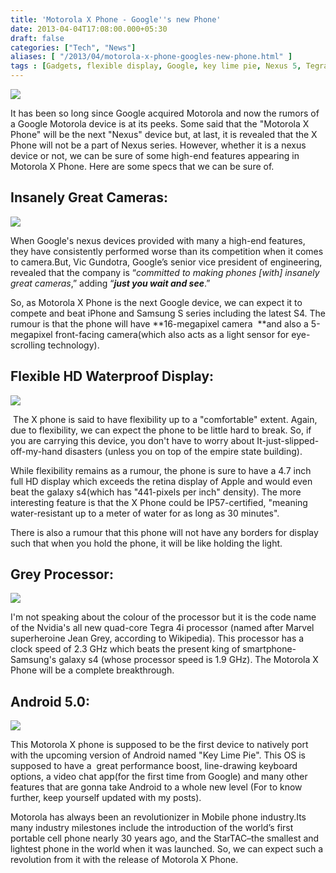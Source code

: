 ```yaml
---
title: 'Motorola X Phone - Google''s new Phone'
date: 2013-04-04T17:08:00.000+05:30
draft: false
categories: ["Tech", "News"]
aliases: [ "/2013/04/motorola-x-phone-googles-new-phone.html" ]
tags : [Gadgets, flexible display, Google, key lime pie, Nexus 5, Tegra 4i, smartphone, Android 5.0, Mobile, Motorola X Phone, Technology]
---
```


[![](https://1.bp.blogspot.com/-AWJVJ-AgNo8/UV1llHbrBSI/AAAAAAAAAo4/v2ylIT1q-J4/s400/Motorola_X_phone_concept-490x489.jpg)](https://1.bp.blogspot.com/-AWJVJ-AgNo8/UV1llHbrBSI/AAAAAAAAAo4/v2ylIT1q-J4/s1600/Motorola_X_phone_concept-490x489.jpg)

  
It has been so long since Google acquired Motorola and now the rumors of a Google Motorola device is at its peeks. Some said that the "Motorola X Phone" will be the next "Nexus" device but, at last, it is revealed that the X Phone will not be a part of Nexus series. However, whether it is a nexus device or not, we can be sure of some high-end features appearing in Motorola X Phone. Here are some specs that we can be sure of.  
  

Insanely Great Cameras:
-----------------------

[![](https://2.bp.blogspot.com/-GE1uhfXlVVE/UV1jxX1TRCI/AAAAAAAAAoc/SpIZA73Q5Ds/s400/motor.png)](https://2.bp.blogspot.com/-GE1uhfXlVVE/UV1jxX1TRCI/AAAAAAAAAoc/SpIZA73Q5Ds/s1600/motor.png)

  

When Google's nexus devices provided with many a high-end features, they have consistently performed worse than its competition when it comes to camera.But, Vic Gundotra, Google’s senior vice president of engineering, revealed that the company is “_committed to making phones \[with\] insanely great cameras_,” adding “_**just you wait and see**_.”

So, as Motorola X Phone is the next Google device, we can expect it to compete and beat iPhone and Samsung S series including the latest S4. The rumour is that the phone will have **16-megapixel camera  **and also a 5-megapixel front-facing camera(which also acts as a light sensor for eye-scrolling technology).

  

Flexible HD Waterproof Display:
-------------------------------

[![](https://4.bp.blogspot.com/-O-cJ9Zh24no/UV1OMOqN_eI/AAAAAAAAAoE/747Vxys9go4/s640/NextNexux.jpg)](https://4.bp.blogspot.com/-O-cJ9Zh24no/UV1OMOqN_eI/AAAAAAAAAoE/747Vxys9go4/s1600/NextNexux.jpg)

  

  

 The X phone is said to have flexibility up to a "comfortable" extent. Again, due to flexibility, we can expect the phone to be little hard to break. So, if you are carrying this device, you don't have to worry about It-just-slipped-off-my-hand disasters (unless you on top of the empire state building).  
  
While flexibility remains as a rumour, the phone is sure to have a 4.7 inch full HD display which exceeds the retina display of Apple and would even beat the galaxy s4(which has "441-pixels per inch" density). The more interesting feature is that the X Phone could be IP57-certified, "meaning water-resistant up to a meter of water for as long as 30 minutes".  
  
There is also a rumour that this phone will not have any borders for display such that when you hold the phone, it will be like holding the light.  
  

Grey Processor:
---------------

[![](https://3.bp.blogspot.com/-njhgUOSANvc/UV1j6KL9rlI/AAAAAAAAAok/IGIawU35mow/s400/Tegra-4i-in-Phoenix-Reference-Phone-Teardown.jpg)](https://3.bp.blogspot.com/-njhgUOSANvc/UV1j6KL9rlI/AAAAAAAAAok/IGIawU35mow/s1600/Tegra-4i-in-Phoenix-Reference-Phone-Teardown.jpg)

  

I'm not speaking about the colour of the processor but it is the code name of the Nvidia's all new quad-core Tegra 4i processor (named after Marvel superheroine Jean Grey, according to Wikipedia). This processor has a clock speed of 2.3 GHz which beats the present king of smartphone-Samsung's galaxy s4 (whose processor speed is 1.9 GHz). The Motorola X Phone will be a complete breakthrough.  
  
  

Android 5.0:
------------

[![](https://2.bp.blogspot.com/-PDg3S_7ozcE/UV1kOLrz1fI/AAAAAAAAAos/u6noki86X08/s400/keyLime.png)](https://2.bp.blogspot.com/-PDg3S_7ozcE/UV1kOLrz1fI/AAAAAAAAAos/u6noki86X08/s1600/keyLime.png)

  

This Motorola X phone is supposed to be the first device to natively port with the upcoming version of Android named "Key Lime Pie". This OS is supposed to have a  great performance boost, line-drawing keyboard options, a video chat app(for the first time from Google) and many other features that are gonna take Android to a whole new level (For to know further, keep yourself updated with my posts). 

  
  

Motorola has always been an revolutionizer in Mobile phone industry.Its many industry milestones include the introduction of the world’s first portable cell phone nearly 30 years ago, and the StarTAC–the smallest and lightest phone in the world when it was launched. So, we can expect such a revolution from it with the release of Motorola X Phone.